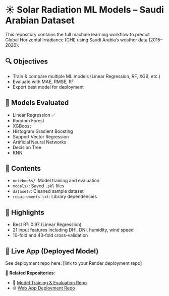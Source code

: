 # ☀️ Solar Radiation ML Models – Saudi Arabian Dataset

This repository contains the full machine learning workflow to predict Global Horizontal Irradiance (GHI) using Saudi Arabia’s weather data (2015–2020).

## 🔍 Objectives
- Train & compare multiple ML models (Linear Regression, RF, XGB, etc.)
- Evaluate with MAE, RMSE, R²
- Export best model for deployment

## 🧪 Models Evaluated
- Linear Regression ✅
- Random Forest
- XGBoost
- Histogram Gradient Boosting
- Support Vector Regression
- Artificial Neural Networks
- Decision Tree
- KNN

## 📁 Contents
- `notebooks/`: Model training and evaluation
- `models/`: Saved `.pkl` files
- `dataset/`: Cleaned sample dataset
- `requirements.txt`: Library dependencies

## 📌 Highlights
- Best R²: 0.97 (Linear Regression)
- 21 input features including DHI, DNI, humidity, wind speed
- 10-fold and 43-fold cross-validation

## 🔗 Live App (Deployed Model)
See deployment repo here: [link to your Render deployment repo]

🔗 **Related Repositories**:
- 🔬 [Model Training & Evaluation Repo](https://github.com/nishnarudkar/solar-radiation-ml-models)
- 🌐 [Web App Deployment Repo](https://github.com/nishnarudkar/Solar-Radiation-Prediction-using-Saudi-Arabia-Dataset)


